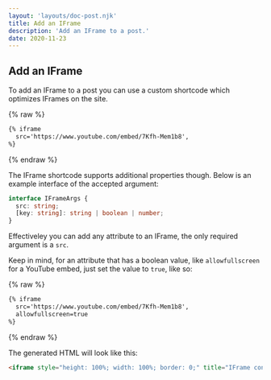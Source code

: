 ```yaml
---
layout: 'layouts/doc-post.njk'
title: Add an IFrame
description: 'Add an IFrame to a post.'
date: 2020-11-23
---
```


## Add an IFrame

To add an IFrame to a post you can use a custom shortcode which optimizes IFrames on the site.

{% raw %}

```md
{% iframe
  src='https://www.youtube.com/embed/7Kfh-Mem1b8',
%}
```

{% endraw %}

The IFrame shortcode supports additional properties though. Below is an example interface of the accepted argument:

```typescript
interface IFrameArgs {
  src: string;
  [key: string]: string | boolean | number;
}
```

Effectiveley you can add any attribute to an IFrame, the only required argument is a `src`.

Keep in mind, for an attribute that has a boolean value, like `allowfullscreen` for a YouTube embed, just set the value to `true`, like so:

{% raw %}

```md
{% iframe
  src='https://www.youtube.com/embed/7Kfh-Mem1b8',
  allowfullscreen=true
%}
```

{% endraw %}

The generated HTML will look like this:

```html
<iframe style="height: 100%; width: 100%; border: 0;" title="IFrame content" src="https://www.youtube.com/embed/7Kfh-Mem1b8" allowfullscreen loading="lazy"></iframe>
```
